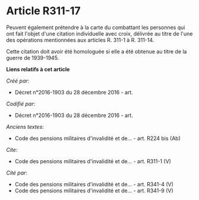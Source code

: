 # Article R311-17

Peuvent également prétendre à la carte du combattant les personnes qui ont fait l'objet d'une citation individuelle avec
croix, délivrée au titre de l'une des opérations mentionnées aux articles R. 311-1 à R. 311-14.

Cette citation doit avoir été homologuée si elle a été obtenue au titre de la guerre de 1939-1945.

**Liens relatifs à cet article**

_Créé par_:

  - Décret n°2016-1903 du 28 décembre 2016 - art.

_Codifié par_:

  - Décret n°2016-1903 du 28 décembre 2016 - art.

_Anciens textes_:

  - Code des pensions militaires d'invalidité et de... - art. R224 bis (Ab)

_Cite_:

  - Code des pensions militaires d'invalidité et de... - art. R311-1 (V)

_Cité par_:

  - Code des pensions militaires d'invalidité et de... - art. R341-4 (V)
  - Code des pensions militaires d'invalidité et de... - art. R341-9 (V)

